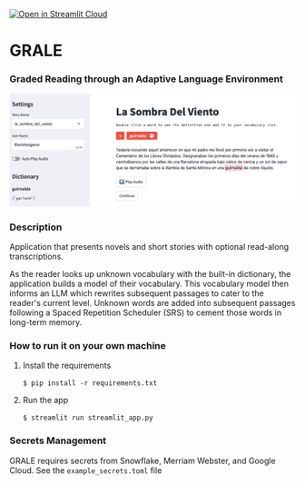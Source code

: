 [![Open in Streamlit Cloud](https://static.streamlit.io/badges/streamlit_badge_black_white.svg)](https://cs6460-omscs-project.streamlit.app/)

# GRALE
### Graded Reading through an Adaptive Language Environment

![UI Intro](readme_image.png)

### Description
Application that presents novels and short stories with optional read-along transcriptions.

As the reader looks up unknown vocabulary with the built-in dictionary, the application builds a model of their vocabulary. This vocabulary model then informs an LLM which rewrites subsequent passages to cater to the reader's current level. Unknown words are added into subsequent passages following a Spaced Repetition Scheduler (SRS) to cement those words in long-term memory.

### How to run it on your own machine

1. Install the requirements

   ```
   $ pip install -r requirements.txt
   ```

2. Run the app

   ```
   $ streamlit run streamlit_app.py
   ```

### Secrets Management
GRALE requires secrets from Snowflake, Merriam Webster, and Google Cloud. See the `example_secrets.toml` file

